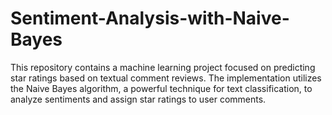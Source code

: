 # Sentiment-Analysis-with-Naive-Bayes
This repository contains a machine learning project focused on predicting star ratings based on textual comment reviews. The implementation utilizes the Naive Bayes algorithm, a powerful technique for text classification, to analyze sentiments and assign star ratings to user comments.
